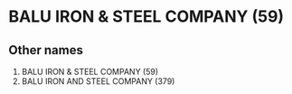 # BALU IRON & STEEL COMPANY (59)

## Other names
1. BALU IRON & STEEL COMPANY (59)
1. BALU IRON AND STEEL COMPANY (379)


